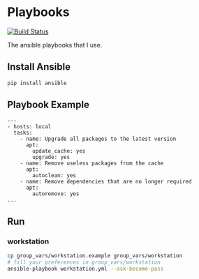 Playbooks
=========

[![Build Status](https://travis-ci.org/renanivo/playbooks.svg)](https://travis-ci.org/renanivo/playbooks)

The ansible playbooks that I use.

Install Ansible
---------------

```bash
pip install ansible
```
Playbook Example
----------------

```
---
- hosts: local
  tasks: 
    - name: Upgrade all packages to the latest version
      apt:  
        update_cache: yes
        upgrade: yes
    - name: Remove useless packages from the cache
      apt:
        autoclean: yes
    - name: Remove dependencies that are no longer required
      apt:
        autoremove: yes
...
```

Run
---

### workstation
```bash
cp group_vars/workstation.example group_vars/workstation
# fill your preferences in group_vars/workstation
ansible-playbook workstation.yml --ask-become-pass
```
